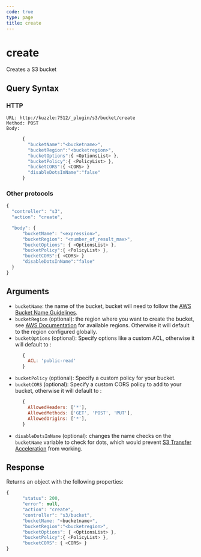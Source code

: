 ```yaml
---
code: true
type: page
title: create
---
```


# create

Creates a S3 bucket

## Query Syntax

### HTTP

```http
URL: http://kuzzle:7512/_plugin/s3/bucket/create
Method: POST
Body:
```

```js
      {
        "bucketName":"<bucketname>",
        "bucketRegion":"<bucketregion>",
        "bucketOptions":{ <OptionsList> },
        "bucketPolicy":{ <PolicyList> },
        "bucketCORS":{ <CORS> }
        "disableDotsInName":"false"
      }
```

### Other protocols 

```js
{
  "controller": "s3",
  "action": "create",

  "body": {
      "bucketName": "<expression>",
      "bucketRegion": "<number_of_result_max>",
      "bucketOptions": { <OptionsList> },
      "bucketPolicy":{ <PolicyList> },
      "bucketCORS":{ <CORS> }
      "disableDotsInName":"false"
  }
}
```

## Arguments

- `bucketName`: the name of the bucket, bucket will need to follow the [AWS Bucket Name Guidelines](https://docs.aws.amazon.com/AmazonS3/latest/userguide/bucketnamingrules.html).
- `bucketRegion` (optional): the region where you want to create the bucket, see [AWS Documentation](https://docs.aws.amazon.com/AmazonS3/latest/API/API_CreateBucket.html) for available regions. Otherwise it will default to the region configured globally.
- `bucketOptions` (optional): Specify options like a custom ACL, otherwise it will default to :

```js
      {
        ACL: 'public-read'
      }
```

- `bucketPolicy` (optional): Specify a custom policy for your bucket.
- `bucketCORS` (optional): Specify a custom CORS policy to add to your bucket, otherwise it will default to :

```js
      {
        AllowedHeaders: ['*'],
        AllowedMethods: ['GET', 'POST', 'PUT'],
        AllowedOrigins: ['*'],
      }
```

- `disableDotsInName` (optional): changes the name checks on the `bucketName` variable to check for dots, which would prevent [S3 Transfer Acceleration](https://aws.amazon.com/fr/s3/transfer-acceleration/) from working.

## Response

Returns an object with the following properties:

```js
{
      "status": 200,
      "error": null,
      "action": "create",
      "controller": "s3/bucket",
      "bucketName: "<bucketname>",
      "bucketRegion":"<bucketregion>",
      "bucketOptions": { <OptionsList> },
      "bucketPolicy":{ <PolicyList> },
      "bucketCORS": { <CORS> }
}
```
